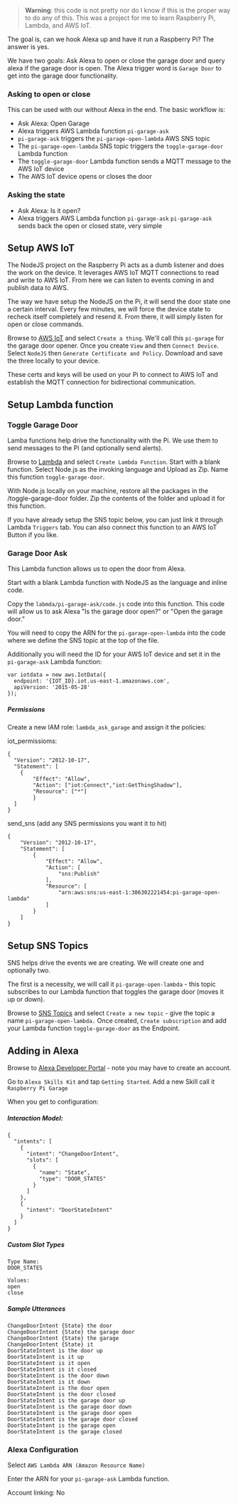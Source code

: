 > **Warning**: this code is not pretty nor do I know if this is the proper way to do any of this. This was a project for me to learn Raspberry Pi, Lambda, and AWS IoT. 

The goal is, can we hook Alexa up and have it run a Raspberry Pi? The answer is yes.

We have two goals: Ask Alexa to open or close the garage door and query alexa if the garage door is open. The Alexa trigger word is `Garage Door` to get into the garage door functionality. 

### Asking to open or close

This can be used with our without Alexa in the end. The basic workflow is:

* Ask Alexa: Open Garage
* Alexa triggers AWS Lambda function `pi-garage-ask`
* `pi-garage-ask` triggers the `pi-garage-open-lambda` AWS SNS topic
* The `pi-garage-open-lambda` SNS topic triggers the `toggle-garage-door` Lambda function
* The `toggle-garage-door` Lambda function sends a MQTT message to the AWS IoT device
* The AWS IoT device opens or closes the door

### Asking the state
* Ask Alexa: Is it open?
* Alexa triggers AWS Lambda function `pi-garage-ask`
`pi-garage-ask` sends back the open or closed state, very simple


## Setup AWS IoT

The NodeJS project on the Raspberry Pi acts as a dumb listener and does the work on the device. It leverages AWS IoT MQTT connections to read and write to AWS IoT. From here we can listen to events coming in and publish data to AWS. 

The way we have setup the NodeJS on the Pi, it will send the door state one a certain interval. Every few minutes, we will force the device state to recheck itself completely and resend it. From there, it will simply listen for open or close commands. 

Browse to [AWS IoT](https://console.aws.amazon.com/iot/home?region=us-east-1#) and select `Create a thing`. We'll call this `pi-garage` for the garage door opener. Once you create `View` and then `Connect Device`. Select `NodeJS` then `Generate Certificate and Policy`. Download and save the three locally to your device. 

These certs and keys will be used on your Pi to connect to AWS IoT and establish the MQTT connection for bidirectional communication. 



## Setup Lambda function

### Toggle Garage Door

Lamba functions help drive the functionality with the Pi. We use them to send messages to the Pi (and optionally send alerts). 

Browse to [Lambda](https://console.aws.amazon.com/lambda/home?region=us-east-1#/functions?display=list) and select `Create Lambda Function`. Start with a blank function. Select Node.js as the invoking language and Upload as Zip. Name this function `toggle-garage-door`.

With Node.js locally on your machine, restore all the packages in the /toggle-garage-door folder. Zip the contents of the folder and upload it for this function. 

If you have already setup the SNS topic below, you can just link it through Lambda `Triggers` tab. You can also connect this function to an AWS IoT Button if you like. 

### Garage Door Ask

This Lambda function allows us to open the door from Alexa. 

Start with a blank Lambda function with NodeJS as the language and inline code.

Copy the `labmda/pi-garage-ask/code.js` code into this function. This code will allow us to ask Alexa "Is the garage door open?" or "Open the garage door."

You will need to copy the ARN for the `pi-garage-open-lambda` into the code where we define the SNS topic at the top of the file. 

Additionally you will need the ID for your AWS IoT device and set it in the `pi-garage-ask` Lambda function:

```
var iotdata = new aws.IotData({
  endpoint: '{IOT_ID}.iot.us-east-1.amazonaws.com',
  apiVersion: '2015-05-28'
});
```

##### Permissions

Create a new IAM role: `lambda_ask_garage` and assign it the policies:

iot_permissioms:
```
{
  "Version": "2012-10-17",
  "Statement": [
    {
        "Effect": "Allow",
        "Action": ["iot:Connect","iot:GetThingShadow"],
        "Resource": ["*"]
        }
  ]
}
```

send_sns (add any SNS permissions you want it to hit)
```
{
    "Version": "2012-10-17",
    "Statement": [
        {
            "Effect": "Allow",
            "Action": [
                "sns:Publish"
            ],
            "Resource": [
                "arn:aws:sns:us-east-1:306302221454:pi-garage-open-lambda"
            ]
        }
    ]
}
```

## Setup SNS Topics

SNS helps drive the events we are creating. We will create one and optionally two. 

The first is a necessity, we will call it `pi-garage-open-lambda` - this topic subscribes to our Lambda function that toggles the garage door (moves it up or down). 

Browse to [SNS Topics](https://console.aws.amazon.com/sns/v2/home?region=us-east-1#/topics) and select `Create a new topic` - give the topic a name `pi-garage-open-lambda.` Once created, `Create subscription` and add your Lambda function `toggle-garage-door` as the Endpoint.

## Adding in Alexa

Browse to [Alexa Developer Portal](https://developer.amazon.com/edw/home.html#) - note you may have to create an account. 

Go to `Alexa Skills Kit` and tap `Getting Started`. Add a new Skill call it `Raspberry Pi Garage`

When you get to configuration:


##### Interaction Model: 
```
{
  "intents": [
    {
      "intent": "ChangeDoorIntent",
      "slots": [
        {
          "name": "State",
          "type": "DOOR_STATES"
        }
      ]
    },
    {
      "intent": "DoorStateIntent"
    }
  ]
}
```

##### Custom Slot Types
```
Type Name:
DOOR_STATES 

Values:
open
close
```

##### Sample Utterances 
```
ChangeDoorIntent {State} the door
ChangeDoorIntent {State} the garage door
ChangeDoorIntent {State} the garage
ChangeDoorIntent {State} it
DoorStateIntent is the door up
DoorStateIntent is it up
DoorStateIntent is it open
DoorStateIntent is it closed
DoorStateIntent is the door down
DoorStateIntent is it down
DoorStateIntent is the door open
DoorStateIntent is the door closed
DoorStateIntent is the garage door up
DoorStateIntent is the garage door down
DoorStateIntent is the garage door open
DoorStateIntent is the garage door closed
DoorStateIntent is the garage open
DoorStateIntent is the garage closed
```



### Alexa Configuration

Select `AWS Lambda ARN (Amazon Resource Name)`

Enter the ARN for your `pi-garage-ask` Lambda function.

Account linking: No



